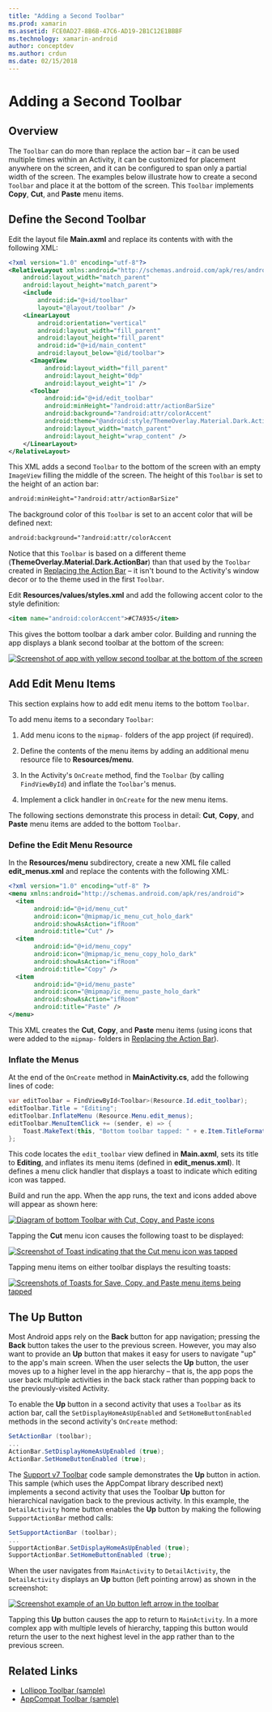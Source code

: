 ```yaml
---
title: "Adding a Second Toolbar"
ms.prod: xamarin
ms.assetid: FCE0AD27-8B6B-47C6-AD19-2B1C12E1BBBF
ms.technology: xamarin-android
author: conceptdev
ms.author: crdun
ms.date: 02/15/2018
---
```


# Adding a Second Toolbar


## Overview 

The `Toolbar` can do more than replace the action bar &ndash; it can be 
used multiple times within an Activity, it can be customized for 
placement anywhere on the screen, and it can be configured to span only 
a partial width of the screen. The examples below illustrate how to 
create a second `Toolbar` and place it at the bottom of the screen. 
This `Toolbar` implements **Copy**, **Cut**, and **Paste** menu items. 


## Define the Second Toolbar 

Edit the layout file **Main.axml** and replace its contents with
with the following XML:

```xml
<?xml version="1.0" encoding="utf-8"?>
<RelativeLayout xmlns:android="http://schemas.android.com/apk/res/android"
    android:layout_width="match_parent"
    android:layout_height="match_parent">
    <include
        android:id="@+id/toolbar"
        layout="@layout/toolbar" />
    <LinearLayout
        android:orientation="vertical"
        android:layout_width="fill_parent"
        android:layout_height="fill_parent"
        android:id="@+id/main_content"
        android:layout_below="@id/toolbar">
      <ImageView
          android:layout_width="fill_parent"
          android:layout_height="0dp"
          android:layout_weight="1" />
      <Toolbar
          android:id="@+id/edit_toolbar"
          android:minHeight="?android:attr/actionBarSize"
          android:background="?android:attr/colorAccent"
          android:theme="@android:style/ThemeOverlay.Material.Dark.ActionBar"
          android:layout_width="match_parent"
          android:layout_height="wrap_content" />
    </LinearLayout>
</RelativeLayout>
```

This XML adds a second `Toolbar` to the bottom of the screen with an 
empty `ImageView` filling the middle of the screen. The height of this 
`Toolbar` is set to the height of an action bar: 

```xml
android:minHeight="?android:attr/actionBarSize"
```

The background color of this `Toolbar` is set to an accent color that
will be defined next:

```xml
android:background="?android:attr/colorAccent
```

Notice that this `Toolbar` is based on a different theme
(**ThemeOverlay.Material.Dark.ActionBar**) than that used by the
`Toolbar` created in
[Replacing the Action Bar](~/android/user-interface/controls/tool-bar/replacing-the-action-bar.md)
&ndash; it isn't bound to the Activity's window decor or to the theme
used in the first `Toolbar`.

Edit **Resources/values/styles.xml** and add the following accent color 
to the style definition: 

```xml
<item name="android:colorAccent">#C7A935</item>
```

This gives the bottom toolbar a dark amber color. Building and running 
the app displays a blank second toolbar at the bottom of the screen: 

[![Screenshot of app with yellow second toolbar at the bottom of the screen](adding-a-second-toolbar-images/01-second-toolbar-sml.png)](adding-a-second-toolbar-images/01-second-toolbar.png#lightbox)


 
## Add Edit Menu Items 

This section explains how to add edit menu items to the bottom 
`Toolbar`. 

To add menu items to a secondary `Toolbar`: 

1.  Add menu icons to the `mipmap-` folders of the app 
    project (if required).

2.  Define the contents of the menu items by adding an additional 
    menu resource file to **Resources/menu**. 

3.  In the Activity's `OnCreate` method, find the `Toolbar` 
    (by calling `FindViewById`) and inflate the `Toolbar`'s menus.

4.  Implement a click handler in `OnCreate` for the new menu items. 

The following sections demonstrate this process in detail: **Cut**, 
**Copy**, and **Paste** menu items are added to the bottom `Toolbar`. 



### Define the Edit Menu Resource

In the **Resources/menu**
subdirectory, create a new XML file called **edit_menus.xml** and replace
the contents with the following XML:

```xml
<?xml version="1.0" encoding="utf-8" ?>
<menu xmlns:android="http://schemas.android.com/apk/res/android">
  <item
       android:id="@+id/menu_cut"
       android:icon="@mipmap/ic_menu_cut_holo_dark"
       android:showAsAction="ifRoom"
       android:title="Cut" />
  <item
       android:id="@+id/menu_copy"
       android:icon="@mipmap/ic_menu_copy_holo_dark"
       android:showAsAction="ifRoom"
       android:title="Copy" />
  <item
       android:id="@+id/menu_paste"
       android:icon="@mipmap/ic_menu_paste_holo_dark"
       android:showAsAction="ifRoom"
       android:title="Paste" />
</menu>
```

This XML creates the **Cut**, **Copy**, and **Paste** menu items (using 
icons that were added to the `mipmap-` folders in 
[Replacing the Action Bar](~/android/user-interface/controls/tool-bar/replacing-the-action-bar.md)).



### Inflate the Menus

At the end of the `OnCreate` method in **MainActivity.cs**, add the 
following lines of code: 

```csharp
var editToolbar = FindViewById<Toolbar>(Resource.Id.edit_toolbar);
editToolbar.Title = "Editing";
editToolbar.InflateMenu (Resource.Menu.edit_menus);
editToolbar.MenuItemClick += (sender, e) => {
    Toast.MakeText(this, "Bottom toolbar tapped: " + e.Item.TitleFormatted, ToastLength.Short).Show();
};
```

This code locates the `edit_toolbar` view defined in **Main.axml**, 
sets its title to **Editing**, and inflates its menu items (defined in 
**edit_menus.xml**). It defines a menu click handler that displays a 
toast to indicate which editing icon was tapped. 

Build and run the app. When the app runs, the text and icons added 
above will appear as shown here: 

[![Diagram of bottom Toolbar with Cut, Copy, and Paste icons](adding-a-second-toolbar-images/02-bottom-toolbar-sml.png)](adding-a-second-toolbar-images/02-bottom-toolbar.png#lightbox)

Tapping the **Cut** menu icon causes the following toast to be 
displayed: 

[![Screenshot of Toast indicating that the Cut menu icon was tapped](adding-a-second-toolbar-images/03-bottom-tapped-sml.png)](adding-a-second-toolbar-images/03-bottom-tapped.png#lightbox)

Tapping menu items on either toolbar displays the resulting toasts: 

[![Screenshots of Toasts for Save, Copy, and Paste menu items being tapped](adding-a-second-toolbar-images/04-menu-action-sml.png)](adding-a-second-toolbar-images/04-menu-action.png#lightbox)



## The Up Button 

Most Android apps rely on the **Back** button for app navigation;
pressing the **Back** button takes the user to the previous screen.
However, you may also want to provide an **Up** button that makes it
easy for users to navigate "up" to the app's main screen. When the user
selects the **Up** button, the user moves up to a higher level in the
app hierarchy &ndash; that is, the app pops the user back multiple
activities in the back stack rather than popping back to the
previously-visited Activity. 

To enable the **Up** button in a second activity that uses a `Toolbar`
as its action bar, call the `SetDisplayHomeAsUpEnabled` and
`SetHomeButtonEnabled` methods in the second activity's `OnCreate`
method:

```csharp
SetActionBar (toolbar);
...
ActionBar.SetDisplayHomeAsUpEnabled (true);
ActionBar.SetHomeButtonEnabled (true);
```

The [Support v7 Toolbar](https://docs.microsoft.com/samples/xamarin/monodroid-samples/supportv7-appcompat-toolbar) 
code sample demonstrates the **Up** button in action. This sample 
(which uses the AppCompat library described next) implements a second 
activity that uses the Toolbar **Up** button for hierarchical 
navigation back to the previous activity. In this example, the 
`DetailActivity` home button enables the **Up** button by making the 
following `SupportActionBar` method calls: 

```csharp
SetSupportActionBar (toolbar);
...
SupportActionBar.SetDisplayHomeAsUpEnabled (true);
SupportActionBar.SetHomeButtonEnabled (true);
```

When the user navigates from `MainActivity` to `DetailActivity`,
the `DetailActivity` displays an **Up** button (left pointing arrow)
as shown in the screenshot:

[![Screenshot example of an Up button left arrow in the toolbar](adding-a-second-toolbar-images/05-up-button-sml.png)](adding-a-second-toolbar-images/05-up-button.png#lightbox)

Tapping this **Up** button causes the app to return to `MainActivity`. 
In a more complex app with multiple levels of hierarchy, tapping this 
button would return the user to the next highest level in the app 
rather than to the previous screen. 



## Related Links

- [Lollipop Toolbar (sample)](https://docs.microsoft.com/samples/xamarin/monodroid-samples/android50-toolbar)
- [AppCompat Toolbar (sample)](https://docs.microsoft.com/samples/xamarin/monodroid-samples/supportv7-appcompat-toolbar)
